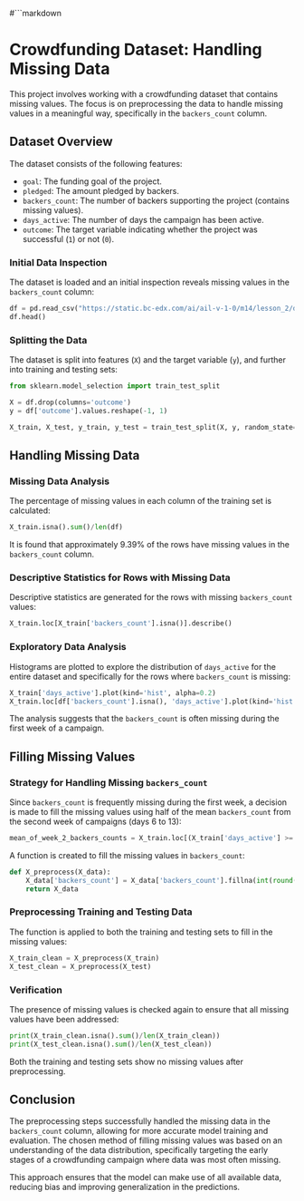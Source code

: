 #```markdown
# Crowdfunding Dataset: Handling Missing Data

This project involves working with a crowdfunding dataset that contains missing values. The focus is on preprocessing the data to handle missing values in a meaningful way, specifically in the `backers_count` column.

## Dataset Overview

The dataset consists of the following features:

- `goal`: The funding goal of the project.
- `pledged`: The amount pledged by backers.
- `backers_count`: The number of backers supporting the project (contains missing values).
- `days_active`: The number of days the campaign has been active.
- `outcome`: The target variable indicating whether the project was successful (`1`) or not (`0`).

### Initial Data Inspection

The dataset is loaded and an initial inspection reveals missing values in the `backers_count` column:

```python
df = pd.read_csv("https://static.bc-edx.com/ai/ail-v-1-0/m14/lesson_2/datasets/crowdfunding-missing-data.csv")
df.head()
```

### Splitting the Data

The dataset is split into features (`X`) and the target variable (`y`), and further into training and testing sets:

```python
from sklearn.model_selection import train_test_split

X = df.drop(columns='outcome')
y = df['outcome'].values.reshape(-1, 1)

X_train, X_test, y_train, y_test = train_test_split(X, y, random_state=13)
```

## Handling Missing Data

### Missing Data Analysis

The percentage of missing values in each column of the training set is calculated:

```python
X_train.isna().sum()/len(df)
```

It is found that approximately 9.39% of the rows have missing values in the `backers_count` column. 

### Descriptive Statistics for Rows with Missing Data

Descriptive statistics are generated for the rows with missing `backers_count` values:

```python
X_train.loc[X_train['backers_count'].isna()].describe()
```

### Exploratory Data Analysis

Histograms are plotted to explore the distribution of `days_active` for the entire dataset and specifically for the rows where `backers_count` is missing:

```python
X_train['days_active'].plot(kind='hist', alpha=0.2)
X_train.loc[df['backers_count'].isna(), 'days_active'].plot(kind='hist')
```

The analysis suggests that the `backers_count` is often missing during the first week of a campaign.

## Filling Missing Values

### Strategy for Handling Missing `backers_count`

Since `backers_count` is frequently missing during the first week, a decision is made to fill the missing values using half of the mean `backers_count` from the second week of campaigns (days 6 to 13):

```python
mean_of_week_2_backers_counts = X_train.loc[(X_train['days_active'] >= 6) & (X_train['days_active'] <= 13), 'backers_count'].mean()
```

A function is created to fill the missing values in `backers_count`:

```python
def X_preprocess(X_data):
    X_data['backers_count'] = X_data['backers_count'].fillna(int(round(mean_of_week_2_backers_counts/2)))
    return X_data
```

### Preprocessing Training and Testing Data

The function is applied to both the training and testing sets to fill in the missing values:

```python
X_train_clean = X_preprocess(X_train)
X_test_clean = X_preprocess(X_test)
```

### Verification

The presence of missing values is checked again to ensure that all missing values have been addressed:

```python
print(X_train_clean.isna().sum()/len(X_train_clean))
print(X_test_clean.isna().sum()/len(X_test_clean))
```

Both the training and testing sets show no missing values after preprocessing.

## Conclusion

The preprocessing steps successfully handled the missing data in the `backers_count` column, allowing for more accurate model training and evaluation. The chosen method of filling missing values was based on an understanding of the data distribution, specifically targeting the early stages of a crowdfunding campaign where data was most often missing.

This approach ensures that the model can make use of all available data, reducing bias and improving generalization in the predictions.
```
